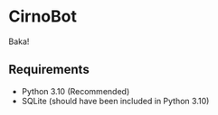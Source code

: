 # CirnoBot

Baka!

## Requirements

- Python 3.10 (Recommended)
- SQLite (should have been included in Python 3.10)